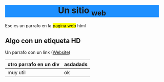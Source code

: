 
<html>
 <head>
  <link rel="icon" type="image/png" href="icon.png">
 </head>

  <h1 style="text-align:center; background-color:DodgerBlue;">Un sitio <sub>web</sub> </h1>
  <div>
   <p> Ese es un parrafo en la <mark>pagina web</mark> html</p>
  </div>
  <div>
   <h2>Algo con un etiqueta HD</h2>
  </div>
  <div>
   <p>Un parrafo con un link (<a href="https://skoll43.github.io/texto/">Website</a>)</p>
  </div>

|otro parrafo en un  div|asdadads|
|-----------------------|--------|
|muy util               |ok      |


   


<!--stackedit_data:
eyJoaXN0b3J5IjpbMTMwNTgyMzAyNSwtMTgzNDQzOTM3NywtMT
gzNDQzOTM3NywtMTg1MTI5ODU0XX0=
-->
